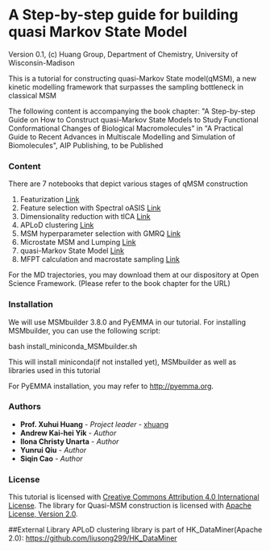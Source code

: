 # A Step-by-step guide for building quasi Markov State Model
Version 0.1, (c) Huang Group, Department of Chemistry, University of Wisconsin-Madison

This is a tutorial for constructing quasi-Markov State model(qMSM), a new kinetic modelling framework that surpasses the sampling bottleneck in classical MSM

The following content is accompanying the book chapter:
"A Step-by-step Guide on How to Construct quasi-Markov State Models to Study Functional Conformational Changes of Biological Macromolecules" in
"A Practical Guide to Recent Advances in Multiscale Modelling and Simulation of Biomolecules", AIP Publishing, to be Published


### Content

There are 7 notebooks that depict various stages of qMSM construction

1. Featurization [Link](notebook/Featurization.ipynb)
2. Feature selection with Spectral oASIS [Link](notebook/SpectraloASIS-Parallel.ipynb)
3. Dimensionality reduction with tlCA [Link](notebook/TICA.ipynb)
4. APLoD clustering [Link](notebook/APLoD.ipynb)
5. MSM hyperparameter selection with GMRQ [Link](notebook/Gmrq.ipynb)
6. Microstate MSM and Lumping [Link](notebook/micorstate_MSM&PCCA.ipynb)
7. quasi-Markov State Model [Link](notebook/qMSM.ipynb)
8. MFPT calculation and macrostate sampling [Link](notebook/Analysis.ipynb)

For the MD trajectories, you may download them at our dispository at Open Science Framework. (Please refer to the book chapter for the URL)

### Installation
We will use MSMbuilder 3.8.0 and PyEMMA in our tutorial. For installing MSMbuilder, you can use the following script:

bash install_miniconda_MSMbuilder.sh

This will install miniconda(if not installed yet), MSMbuilder as well as libraries used in this tutorial  

For PyEMMA installation, you may refer to http://pyemma.org.

### Authors
* **Prof. Xuhui Huang** - *Project leader* - [xhuang](xhuang@chem.wisc.edu)
* **Andrew Kai-hei Yik** - *Author* 
* **Ilona Christy Unarta** - *Author* 
* **Yunrui Qiu** - *Author* 
* **Siqin Cao** - *Author* 

### License

This tutorial is licensed with <a rel="license" href="http://creativecommons.org/licenses/by/4.0/">Creative Commons Attribution 4.0 International License</a>.
The library for Quasi-MSM construction is licensed with  <a rel="license" href="http://www.apache.org/licenses/LICENSE-2.0">Apache License, Version 2.0</a>.

##External Library
APLoD clustering library is part of HK_DataMiner(Apache 2.0): https://github.com/liusong299/HK_DataMiner